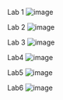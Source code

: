 Lab 1
![image](https://github.com/Marik3451/WebDesign/assets/106335954/aec01793-9192-4f78-a889-81997e817d18)

Lab 2
![image](https://github.com/Marik3451/WebDesign/assets/106335954/bd3ef76e-8dfa-4ce5-acff-3a529727da5e)

Lab 3
![image](https://github.com/Marik3451/WebDesign/assets/106335954/f5b630e2-fe93-4497-ba5f-8ab7ef0aca92)

Lab4
![image](https://github.com/Marik3451/WebDesign/assets/106335954/4fb9377f-2161-40cf-be97-7e63a0b637bc)

Lab5
![image](https://github.com/Marik3451/WebDesign/assets/106335954/3b6a3aa7-f4a3-44b0-be15-1c83309a031f)

Lab6
![image](https://github.com/Marik3451/WebDesign/assets/106335954/b4753805-8c56-4b1a-ab63-67499ba4ea0e)








